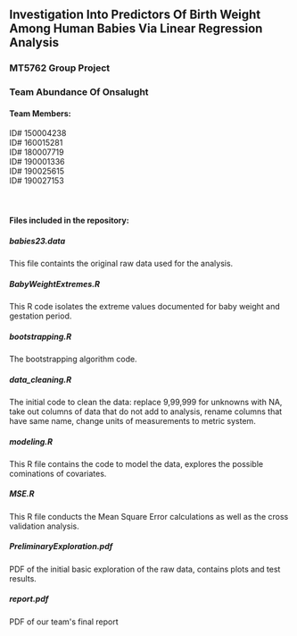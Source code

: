 ## Investigation Into Predictors Of Birth Weight Among Human Babies Via Linear Regression Analysis

### MT5762 Group Project
### Team Abundance Of Onsalught

#### Team Members:
ID# 150004238<br/>
ID# 160015281<br/>
ID# 180007719<br/>
ID# 190001336<br/>
ID# 190025615<br/>
ID# 190027153<br/>
<br/>
<br/>


#### Files included in the repository:

##### babies23.data
This file containts the original raw data used for the analysis.

##### BabyWeightExtremes.R
This R code isolates the extreme values documented for baby weight and gestation period.

##### bootstrapping.R
The bootstrapping algorithm code.

##### data_cleaning.R
The initial code to clean the data: replace 9,99,999 for unknowns with NA, take out columns of data that do not add to analysis, rename columns that have same name, change units of measurements to metric system.

##### modeling.R
This R file contains the code to model the data, explores the possible cominations of covariates. 

##### MSE.R
This R file conducts the Mean Square Error calculations as well as the cross validation analysis.

##### PreliminaryExploration.pdf
PDF of the initial basic exploration of the raw data, contains plots and test results.

##### report.pdf
PDF of our team's final report
